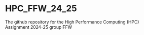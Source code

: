 # HPC_FFW_24_25
The github repository for the High Performance Computing (HPC) Assignment 2024-25 group FFW
